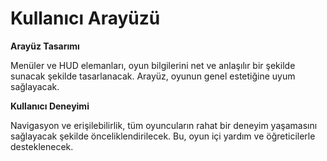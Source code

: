 # Kullanıcı Arayüzü

**Arayüz Tasarımı**

Menüler ve HUD elemanları, oyun bilgilerini net ve anlaşılır bir şekilde sunacak şekilde tasarlanacak. Arayüz, oyunun genel estetiğine uyum sağlayacak.

**Kullanıcı Deneyimi**

Navigasyon ve erişilebilirlik, tüm oyuncuların rahat bir deneyim yaşamasını sağlayacak şekilde önceliklendirilecek. Bu, oyun içi yardım ve öğreticilerle desteklenecek.
